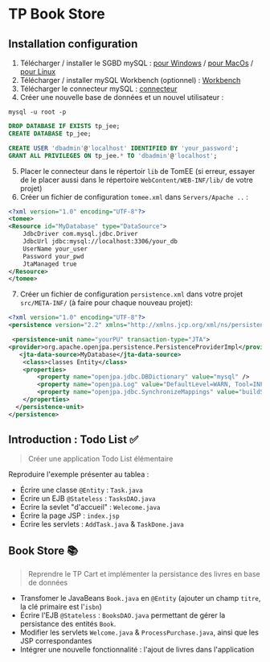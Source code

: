 # TP Book Store


## Installation configuration 

1. Télécharger / installer le SGBD mySQL : [pour Windows](https://dev.mysql.com/downloads/installer/) / [pour MacOs](https://dev.mysql.com/downloads/mysql/) / [pour Linux](https://dev.mysql.com/doc/refman/8.0/en/linux-installation.html)
2. Télécharger / installer mySQL Workbench (optionnel) : [Workbench](https://dev.mysql.com/downloads/workbench/)
3. Télécharger le connecteur mySQL :  [connecteur](https://dev.mysql.com/downloads/connector/j/)
4. Créer une nouvelle base de données et un nouvel utilisateur :
```
mysql -u root -p
```
```sql
DROP DATABASE IF EXISTS tp_jee;
CREATE DATABASE tp_jee;

CREATE USER 'dbadmin'@'localhost' IDENTIFIED BY 'your_password';
GRANT ALL PRIVILEGES ON tp_jee.* TO 'dbadmin'@'localhost';
```
5. Placer le connecteur dans le répertoir `lib` de TomEE (si erreur, essayer de le placer aussi dans le répertoire `WebContent/WEB-INF/lib/` de votre projet)
6. Créer un fichier de configuration `tomee.xml` dans `Servers/Apache ..` :

```xml
<?xml version="1.0" encoding="UTF-8"?>
<tomee>
<Resource id="MyDatabase" type="DataSource">
	JdbcDriver com.mysql.jdbc.Driver
    JdbcUrl jdbc:mysql://localhost:3306/your_db
    UserName your_user
    Password your_pwd
    JtaManaged true
</Resource>
</tomee>
```
7. Créer un fichier de configuration `persistence.xml` dans votre projet `src/META-INF/` (à faire pour chaque nouveau projet):

```xml
<?xml version="1.0" encoding="UTF-8"?>
<persistence version="2.2" xmlns="http://xmlns.jcp.org/xml/ns/persistence" xmlns:xsi="http://www.w3.org/2001/XMLSchema-instance" xsi:schemaLocation="http://xmlns.jcp.org/xml/ns/persistence http://xmlns.jcp.org/xml/ns/persistence/persistence_2_2.xsd">

 <persistence-unit name="yourPU" transaction-type="JTA">
<provider>org.apache.openjpa.persistence.PersistenceProviderImpl</provider>
   <jta-data-source>MyDatabase</jta-data-source>
    <class>classes Entity</class>
    <properties>
        <property name="openjpa.jdbc.DBDictionary" value="mysql" />
        <property name="openjpa.Log" value="DefaultLevel=WARN, Tool=INFO" />
        <property name="openjpa.jdbc.SynchronizeMappings" value="buildSchema(ForeignKeys=true)"/>
    </properties>
  </persistence-unit>
</persistence>
```

## Introduction : Todo List ✅
> Créer une application Todo List élémentaire

Reproduire l'exemple présenter au tablea :

* Écrire une classe `@Entity` : `Task.java`
* Écrire un EJB `@Stateless` : `TasksDAO.java`
* Écrire la sevlet "d'accueil" : `Welecome.java`
* Écrire la page JSP : `index.jsp` 
* Écrire les servlets : `AddTask.java` & `TaskDone.java`

## Book Store 📚
> Reprendre le TP Cart et implémenter la persistance des livres en base de données 


* Transfomer le JavaBeans `Book.java` en `@Entity` (ajouter un champ `titre`, la clé primaire est l'`isbn`)
* Écrire l'EJB `@Stateless` : `BooksDAO.java` permettant de gérer la persistance des entités `Book`.
* Modifier les servlets `Welcome.java` & `ProcessPurchase.java`, ainsi que les JSP correspondantes
* Intégrer une nouvelle fonctionnalité : l'ajout de livres dans l'application 
